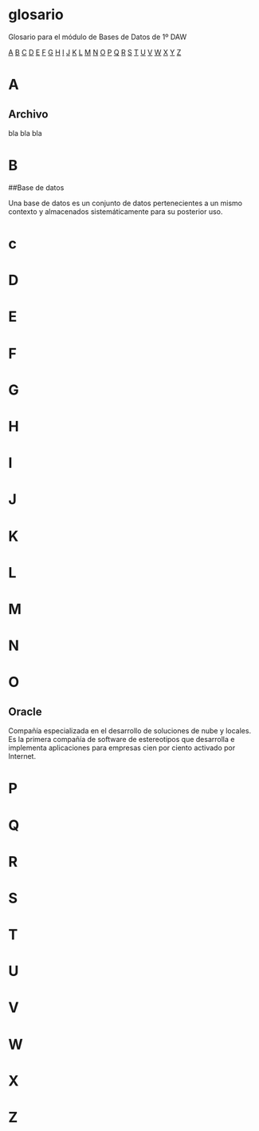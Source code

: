 # glosario

Glosario para el módulo de Bases de Datos de 1º DAW

[A](#a) [B](#b) [C](#c) [D](#d) [E](#e) [F](#f) [G](#g) [H](#h) [I](#i) [J](#j) [K](#k) [L](#l) [M](#m) [N](#n) [O](#o) [P](#p) [Q](#q) [R](#r) [S](#s) [T](#t) [U](#u) [V](#v) [W](#w) [X](#x) [Y](#y) [Z](#z)

# A

## Archivo

bla bla bla

# B

##Base de datos

Una base de datos es un conjunto de datos pertenecientes a un mismo contexto y almacenados sistemáticamente para su posterior uso.

# c

# D

# E

# F

# G

# H

# I

# J

# K

# L

# M

# N

# O

## Oracle

Compañía especializada en el desarrollo de soluciones de nube y locales. Es la primera compañía de software de estereotipos que desarrolla e implementa aplicaciones para empresas cien por ciento activado por Internet. 

# P

# Q

# R

# S

# T

# U

# V

# W

# X

# Z

